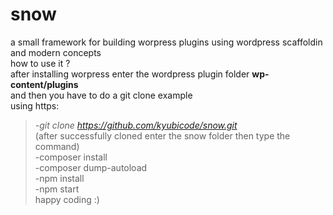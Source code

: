 # snow
a small framework for building worpress plugins using wordpress scaffoldin and  modern concepts  <br/> 
how to use it ? <br/>
after installing worpress enter the wordpress plugin folder  <b>wp-content/plugins</b> <br/>
and then you have to do a git clone example <br/> 
using https: <br/>
><i>-git clone https://github.com/kyubicode/snow.git</i> <br/>
(after successfully cloned  enter the snow folder  then type the command)<br/>
-composer install <br/>
-composer dump-autoload <br/>
-npm install <br/>
-npm start <br/>
happy coding :)

